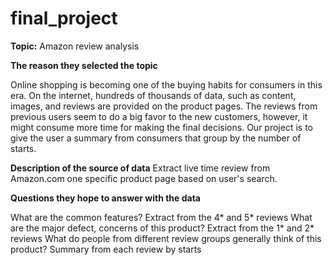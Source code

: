 # final_project
**Topic:**
Amazon review analysis 

**The reason they selected the topic**

Online shopping is becoming one of the buying habits for consumers in this era. On the internet, hundreds of thousands of data, such as content, images, and reviews are provided on the product pages. The reviews from previous users seem to do a big favor to the new customers, however, it might consume more time for making the final decisions. Our project is to give the user a summary from consumers that group by the number of starts.

**Description of the source of data**
Extract live time review from Amazon.com one specific product page based on user's search. 

**Questions they hope to answer with the data**

What are the common features? Extract from the 4* and 5* reviews
What are the major defect, concerns of this product? Extract from the 1* and 2* reviews
What do people from different review groups generally think of this product? Summary from each review by starts
